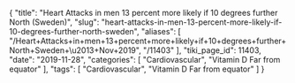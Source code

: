 {
    "title": "Heart Attacks in men 13 percent more likely if 10 degrees further North (Sweden)",
    "slug": "heart-attacks-in-men-13-percent-more-likely-if-10-degrees-further-north-sweden",
    "aliases": [
        "/Heart+Attacks+in+men+13+percent+more+likely+if+10+degrees+further+North+Sweden+\u2013+Nov+2019",
        "/11403"
    ],
    "tiki_page_id": 11403,
    "date": "2019-11-28",
    "categories": [
        "Cardiovascular",
        "Vitamin D Far from equator"
    ],
    "tags": [
        "Cardiovascular",
        "Vitamin D Far from equator"
    ]
}